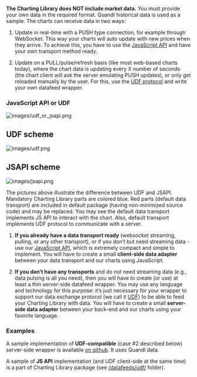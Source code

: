 **The Charting Library does NOT include market data.** You must provide your own data in the required format. Quandl historical data is used as a sample. The charts can receive data in two ways:

1. Update in real-time with a PUSH type connection, for example through WebSocket.
    This way your charts will auto update with new prices when they arrive.
    To achieve this, you have to use the [JavaScript API](JS-Api) and have your own transport method ready.

1. Update on a PULL/pulse/refresh basis (like most web-based charts today),
    where the chart data is updating every X number of seconds (the chart client will ask the server emulating PUSH updates),
    or only get reloaded manually by the user. For this, use the [UDF protocol](UDF) and write your own datafeed wrapper.

### JavaScript API or UDF

![images/udf_or_jsapi.png](images/udf_or_jsapi.png)

## UDF scheme

![images/udf.png](images/udf.png)

## JSAPI scheme

![images/jsapi.png](images/jsapi.png)

The pictures above illustrate the difference between UDF and JSAPI. Mandatory Charting Library parts are colored blue. Red parts (default data transport) are included in default package (having non-minimized source code) and may be replaced. You may see the default data transport implements JS API to interact with the chart. Also, default transport implements UDF protocol to communicate with a server.

1. **If you already have a data transport ready** (websocket streaming, pulling, or any other transport),
    or if you don’t but need streaming data - use our [JavaScript API](JS-Api), which is extremely compact and simple to implement.
    You will have to create a small **client-side data adapter** between your data transport and our charts using JavaScript.

1. **If you don’t have any transports** and do not need streaming data (e.g., data pulsing is all you need),
    then you will have to create (or use) at least a thin server-side datafeed wrapper.
    You may use any language and technology for this purpose: it’s just necessary for your wrapper to support our data exchange protocol (we call it [UDF](UDF)) to be able to feed your Charting Library with data.
    You will have to create a small **server-side data adapter** between your back-end and our charts using your favorite language.

### Examples

A sample implementation of **UDF-compatible** (case #2 described below) server-side wrapper is available [on github](https://github.com/tradingview/yahoo_datafeed). It uses Quandl data.

A sample of **JS API** implementation (and UDF client-side at the same time) is a part of Charting Library package (see [/datafeeds/udf/](https://github.com/tradingview/charting_library/tree/master/datafeeds/udf) folder).
